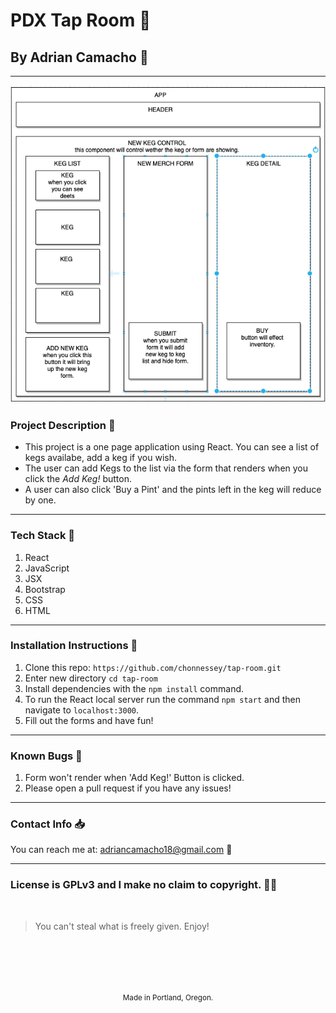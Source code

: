 # PDX Tap Room :beer:
## By Adrian Camacho :electric_plug:

---
![screen shot of diagram](public/diagram.png)

### Project Description :pencil:

* This project is a one page application using React. You can see a list of kegs availabe, add a keg if you wish.
* The user can add Kegs to the list via the form that renders when you click the _Add Keg!_ button.
* A user can also click 'Buy a Pint' and the pints left in the keg will reduce by one.
---
### Tech Stack :floppy_disk:
1. React
2. JavaScript
3. JSX
4. Bootstrap
5. CSS
6. HTML
---
### Installation Instructions :pushpin:
1. Clone this repo: `https://github.com/chonnessey/tap-room.git`
2. Enter new directory `cd tap-room`
3. Install dependencies with the `npm install` command.
4. To run the React local server run the command `npm start` and then navigate to `localhost:3000`.
5. Fill out the forms and have fun!
---
### Known Bugs :bug:
1. Form won't render when 'Add Keg!' Button is clicked.
2. Please open a pull request if you have any issues!
---
### Contact Info :inbox_tray:

You can reach me at: <adriancamacho18@gmail.com> :rocket:
___
### License is GPLv3 and I make no claim to copyright. :guardsman:
<br />

> You can't steal what is freely given. Enjoy!

<br />
<br />
<br />
<br />
<p align="center">
  <small>Made in Portland, Oregon.</small>
</p>